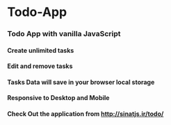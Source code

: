 # Todo-App
### Todo App with vanilla JavaScript

#### Create unlimited tasks
#### Edit and remove tasks
#### Tasks Data will save in your browser local storage
#### Responsive to Desktop and Mobile

#### Check Out the application from http://sinatjs.ir/todo/
